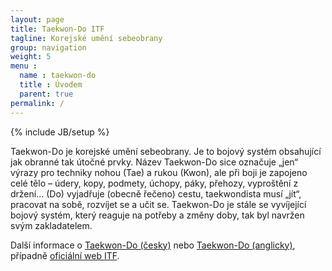 ```yaml
---
layout: page
title: Taekwon-Do ITF
tagline: Korejské umění sebeobrany
group: navigation
weight: 5
menu : 
  name : taekwon-do
  title : Úvodem
  parent: true
permalink: /
---
```

{% include JB/setup %}

Taekwon-Do je korejské umění sebeobrany. Je to bojový systém obsahující
jak obranné tak útočné prvky. Název Taekwon-Do sice označuje „jen“ výrazy pro
techniky nohou (Tae) a rukou (Kwon), ale při boji je zapojeno celé tělo –
údery, kopy, podmety, úchopy, páky, přehozy, vyproštění z držení… (Do)
vyjadřuje (obecně řečeno) cestu, taekwondista musí „jít“, pracovat na sobě,
rozvíjet se a učit se. Taekwon-Do je stále se vyvíjející bojový systém, který reaguje
na potřeby a změny doby, tak byl navržen svým zakladatelem.

Další informace o [Taekwon-Do (česky)](http://cs.wikipedia.org/wiki/Taekwon-do) nebo [Taekwon-Do (anglicky)](http://en.wikipedia.org/wiki/International_Taekwon-Do_Federation), případně [oficiální web ITF](http://www.tkd-itf.org/).
